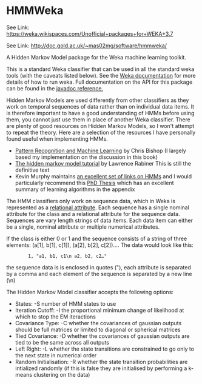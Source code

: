 HMMWeka
=======
See Link: https://weka.wikispaces.com/Unofficial+packages+for+WEKA+3.7

See Link: http://doc.gold.ac.uk/~mas02mg/software/hmmweka/

A Hidden Markov Model package for the Weka machine learning toolkit.

This is a standard Weka classifier that can be used in all the standard weka tools (with the caveats listed below). See the [Weka documentation](http://www.cs.waikato.ac.nz/ml/weka/) for more details of how to run weka. Full documentation on the API for this package can be found in the [javadoc reference.](http://doc.gold.ac.uk/~mas02mg/software/hmmweka/HMM/doc/index.html)

Hidden Markov Models are used differently from other classifiers as they work on temporal sequences of data rather than on individual data items. It is therefore important to have a good understanding of HMMs before using them, you cannot just use them in place of another Weka classifier. There are plenty of good resources on Hidden Markov Models, so I won't attempt to repeat the theory. Here are a selection of the resources I have personally found useful when implementing HMMs.

* [Pattern Recognition and Machine Learning](http://research.microsoft.com/en-us/um/people/cmbishop/PRML/index.htm) by Chris Bishop (I largely based my implementation on the discussion in this book)
* [The hidden markov model tutorial](http://www.cs.ubc.ca/~murphyk/Bayes/rabiner.pdf) by Lawrence Rabiner This is still the definitive text
* Kevin Murphy maintains [an excellent set of links on HMMs](http://www.cs.ubc.ca/~murphyk/Software/HMM/hmm.html) and I would particularly recommend this [PhD Thesis](http://www.cs.ubc.ca/~murphyk/Thesis/thesis.html) which has an excellent summary of learning algorithms in the appendix

The HMM classifiers only work on sequence data, which in Weka is represented as a [relational attribute](http://weka.wikispaces.com/Multi-instance+classification). Each sequence has a single nominal attribute for the class and a relational attribute for the sequence data. Sequences are vary length strings of data items. Each data item can either be a single, nominal attribute or multiple numerical attributes.

If the class is either 0 or 1 and the sequence consists of a string of three elements: (a[1], b[1], c[1]), (a[2], b[2], c[2])…. The data would look like this:

			1, "a1, b1, c1\n a2, b2, c2…"
			
the sequence data is is enclosed in quotes ("), each attribute is separated by a comma and each element of the sequence is separated by a new line (\n)

The Hidden Markov Model classifier accepts the following options:

* States: -S number of HMM states to use
* Iteration Cutoff: -I the proportional minimum change of likelihood at which to stop the EM iteractions
* Covariance Type: -C whether the covariances of gaussian outputs should be full matrices or limited to diagonal or spherical matrices
* Tied Covariance: -D whether the covariances of gaussian outputs are tied to be the same across all outputs
* Left Right: -L whether the state transitions are constrained to go only to the next state in numerical order
* Random Initialisation: -R whether the state transition probabilities are intialized randomly (if this is false they are initialised by performing a k-means clustering on the data)
